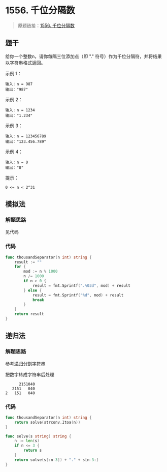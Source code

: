 # 1556. 千位分隔数
> 原题链接：[1556. 千位分隔数](https://leetcode-cn.com/problems/thousand-separator/)
## 题干
给你一个整数n，请你每隔三位添加点（即 "." 符号）作为千位分隔符，并将结果以字符串格式返回。


示例 1：
```
输入：n = 987
输出："987"
```
示例 2：
```
输入：n = 1234
输出："1.234"
```
示例 3：
```
输入：n = 123456789
输出："123.456.789"
```
示例 4：
```
输入：n = 0
输出："0"
```

提示：
```
0 <= n < 2^31
```

## 模拟法
### 解题思路
见代码
### 代码
```go
func thousandSeparator(n int) string {
	result := ""
	for {
		mod := n % 1000
		n /= 1000
		if n > 0 {
			result = fmt.Sprintf(".%03d", mod) + result
		} else {
			result = fmt.Sprintf("%d", mod) + result
			break
		}
	}
	return result
}
```
## 递归法
### 解题思路
参考[递归分割字符串](https://leetcode-cn.com/problems/thousand-separator/solution/godi-gui-qie-pian-fen-ge-zi-fu-chuan-by-wao3/)

把数字转成字符串后处理
```
      2151040
   2151   040
2   151   040
```
### 代码
```go
func thousandSeparator(n int) string {
	return solve(strconv.Itoa(n))
}

func solve(s string) string {
	n := len(s)
	if n <= 3 {
		return s
	}
	return solve(s[:n-3]) + "." + s[n-3:]
}
```
